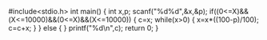 #include<stdio.h>
int main()
{
int x,p;
scanf("%d%d",&x,&p);
if((0<=X)&&(X<=10000)&&(0<=X)&&(X<=10000))
{
c=x;
while(x>0)
{
x=x*((100-p)/100);
c=c+x;
}
}
else
{
}
printf("%d\n",c);
return 0;
}
